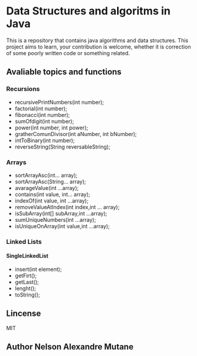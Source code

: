 # Data Structures and algoritms in Java

This is a repository that contains java algorithms and data structures.
This project aims to learn, your contribution is welcome, whether it is correction of some poorly written code or something related.

## Avaliable topics and functions

### Recursions

- recursivePrintNumbers(int number);
- factorial(int number);
- fibonacci(int number);
- sumOfdigit(int number);
- power(int number, int power);
- gratherComunDivisor(int aNumber, int bNumber);
- intToBinary(int number);
- reverseString(String reversableString);

### Arrays

- sortArrayAsc(int... array);
- sortArrayAsc(String... array);
- avarageValue(int ...array);
- contains(int value, int... array);
- indexOf(int value, int ...array);
- removeValueAtIndex(int index,int ... array);
- isSubArray(int[] subArray,int ...array);
- sumUniqueNumbers(int ...array);
- isUniqueOnArray(int value,int ...array);

### Linked Lists

#### SingleLinkedList

- insert(int element);
- getFirt();
- getLast();
- lenght();
- toString();

## Lincense

MIT

## Author Nelson Alexandre Mutane
